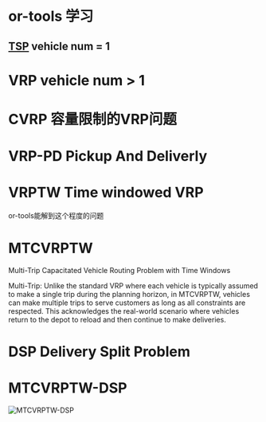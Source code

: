 # or-tools 学习


## [TSP](https://github.com/google/or-tools/blob/stable/ortools/constraint_solver/docs/TSP.md) vehicle num = 1
# VRP vehicle num > 1
# CVRP 容量限制的VRP问题
# VRP-PD Pickup And Deliverly
# VRPTW Time windowed VRP
or-tools能解到这个程度的问题
# MTCVRPTW
Multi-Trip Capacitated Vehicle Routing Problem with Time Windows

Multi-Trip: Unlike the standard VRP where each vehicle is typically assumed to make a single trip during the planning horizon, in MTCVRPTW, vehicles can make multiple trips to serve customers as long as all constraints are respected. This acknowledges the real-world scenario where vehicles return to the depot to reload and then continue to make deliveries.
# DSP   Delivery Split Problem 
# MTCVRPTW-DSP
![MTCVRPTW-DSP](https://user-images.githubusercontent.com/21077042/94988819-52e2bf80-0570-11eb-8ab5-aed473967617.png)
